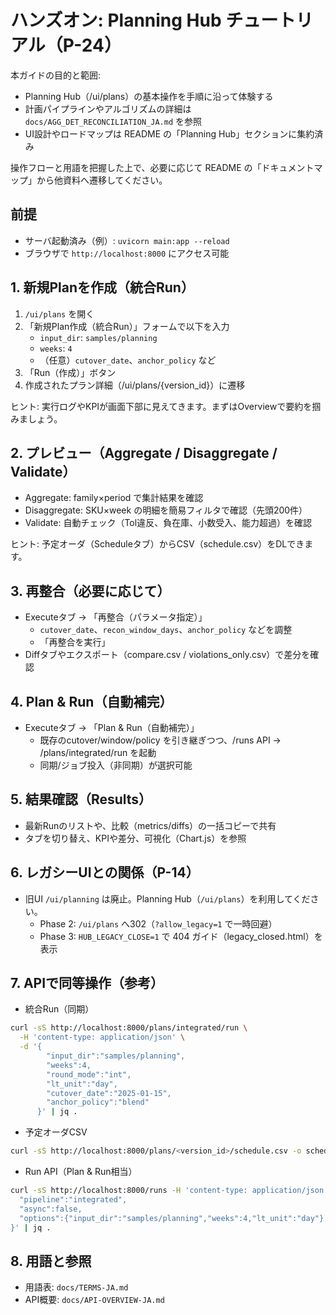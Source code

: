 # ハンズオン: Planning Hub チュートリアル（P-24）

本ガイドの目的と範囲:

- Planning Hub（/ui/plans）の基本操作を手順に沿って体験する
- 計画パイプラインやアルゴリズムの詳細は `docs/AGG_DET_RECONCILIATION_JA.md` を参照
- UI設計やロードマップは README の「Planning Hub」セクションに集約済み

操作フローと用語を把握した上で、必要に応じて README の「ドキュメントマップ」から他資料へ遷移してください。

## 前提
- サーバ起動済み（例）: `uvicorn main:app --reload`
- ブラウザで `http://localhost:8000` にアクセス可能

## 1. 新規Planを作成（統合Run）
1) `/ui/plans` を開く
2) 「新規Plan作成（統合Run）」フォームで以下を入力
   - `input_dir`: `samples/planning`
   - `weeks`: `4`
   - （任意）`cutover_date`、`anchor_policy` など
3) 「Run（作成）」ボタン
4) 作成されたプラン詳細（/ui/plans/{version_id}）に遷移

ヒント: 実行ログやKPIが画面下部に見えてきます。まずはOverviewで要約を掴みましょう。

## 2. プレビュー（Aggregate / Disaggregate / Validate）
- Aggregate: family×period で集計結果を確認
- Disaggregate: SKU×week の明細を簡易フィルタで確認（先頭200件）
- Validate: 自動チェック（Tol違反、負在庫、小数受入、能力超過）を確認

ヒント: 予定オーダ（Scheduleタブ）からCSV（schedule.csv）をDLできます。

## 3. 再整合（必要に応じて）
- Executeタブ → 「再整合（パラメータ指定）」
  - `cutover_date`、`recon_window_days`、`anchor_policy` などを調整
  - 「再整合を実行」
- Diffタブやエクスポート（compare.csv / violations_only.csv）で差分を確認

## 4. Plan & Run（自動補完）
- Executeタブ → 「Plan & Run（自動補完）」
  - 既存のcutover/window/policy を引き継ぎつつ、/runs API → /plans/integrated/run を起動
  - 同期/ジョブ投入（非同期）が選択可能

## 5. 結果確認（Results）
- 最新Runのリストや、比較（metrics/diffs）の一括コピーで共有
- タブを切り替え、KPIや差分、可視化（Chart.js）を参照

## 6. レガシーUIとの関係（P-14）
- 旧UI `/ui/planning` は廃止。Planning Hub（`/ui/plans`）を利用してください。
  - Phase 2: `/ui/plans` へ302（`?allow_legacy=1` で一時回避）
  - Phase 3: `HUB_LEGACY_CLOSE=1` で 404 ガイド（legacy_closed.html）を表示

## 7. APIで同等操作（参考）
- 統合Run（同期）
```bash
curl -sS http://localhost:8000/plans/integrated/run \
  -H 'content-type: application/json' \
  -d '{
        "input_dir":"samples/planning",
        "weeks":4,
        "round_mode":"int",
        "lt_unit":"day",
        "cutover_date":"2025-01-15",
        "anchor_policy":"blend"
      }' | jq .
```
- 予定オーダCSV
```bash
curl -sS http://localhost:8000/plans/<version_id>/schedule.csv -o schedule.csv
```
- Run API（Plan & Run相当）
```bash
curl -sS http://localhost:8000/runs -H 'content-type: application/json' -d '{
  "pipeline":"integrated",
  "async":false,
  "options":{"input_dir":"samples/planning","weeks":4,"lt_unit":"day"}
}' | jq .
```

## 8. 用語と参照
- 用語表: `docs/TERMS-JA.md`
- API概要: `docs/API-OVERVIEW-JA.md`
